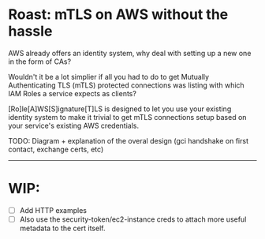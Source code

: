 # Roast: mTLS on AWS without the hassle

AWS already offers an identity system, why deal with setting up a new one in the
form of CAs?

Wouldn't it be a lot simplier if all you had to do to get Mutually
Authenticating TLS (mTLS) protected connections was listing with which IAM Roles
a service expects as clients?

[Ro]le[A]WS[S]ignature[T]LS is designed to let you use your existing identity system to make it
trivial to get mTLS connections setup based on your service's existing AWS
credentials.

TODO: Diagram + explanation of the overal design (gci handshake on first
contact, exchange certs, etc)

---

# WIP:

- [ ] Add HTTP examples
- [ ] Also use the security-token/ec2-instance creds to attach more useful
      metadata to the cert itself.
